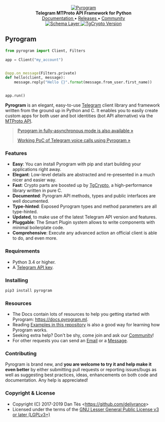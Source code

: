 <p align="center">
    <a href="https://github.com/pyrogram/pyrogram">
        <img src="https://i.imgur.com/BOgY9ai.png" alt="Pyrogram">
    </a>
    <br>
    <b>Telegram MTProto API Framework for Python</b>
    <br>
    <a href="https://docs.pyrogram.ml">
        Documentation
    </a>
    •
    <a href="https://github.com/pyrogram/pyrogram/releases">
        Releases
    </a>
    •
    <a href="https://t.me/Pyrogram">
        Community
    </a>
    <br>
    <a href="compiler/api/source/main_api.tl">
        <img src="https://img.shields.io/badge/schema-layer%2097-eda738.svg?longCache=true&colorA=262b30"
            alt="Schema Layer">
    </a>
    <a href="https://github.com/pyrogram/tgcrypto">
        <img src="https://img.shields.io/badge/tgcrypto-v1.1.1-eda738.svg?longCache=true&colorA=262b30"
            alt="TgCrypto Version">
    </a>
</p>

## Pyrogram

``` python
from pyrogram import Client, Filters

app = Client("my_account")


@app.on_message(Filters.private)
def hello(client, message):
    message.reply("Hello {}".format(message.from_user.first_name))


app.run()
```

**Pyrogram** is an elegant, easy-to-use [Telegram](https://telegram.org/) client library and framework written from the
ground up in Python and C. It enables you to easily create custom apps for both user and bot identities (bot API alternative) via the [MTProto API](https://core.telegram.org/api#telegram-api).

> [Pyrogram in fully-asynchronous mode is also available »](https://github.com/pyrogram/pyrogram/issues/181)
>
> [Working PoC of Telegram voice calls using Pyrogram »](https://github.com/bakatrouble/pytgvoip)

### Features

- **Easy**: You can install Pyrogram with pip and start building your applications right away.
- **Elegant**: Low-level details are abstracted and re-presented in a much nicer and easier way.
- **Fast**: Crypto parts are boosted up by [TgCrypto](https://github.com/pyrogram/tgcrypto), a high-performance library
  written in pure C.
- **Documented**: Pyrogram API methods, types and public interfaces are well documented.
- **Type-hinted**: Exposed Pyrogram types and method parameters are all type-hinted.
- **Updated**, to make use of the latest Telegram API version and features.
- **Pluggable**: The Smart Plugin system allows to write components with minimal boilerplate code.
- **Comprehensive**: Execute any advanced action an official client is able to do, and even more.

### Requirements

- Python 3.4 or higher.
- A [Telegram API key](https://docs.pyrogram.ml/intro/setup#api-keys).

### Installing

``` bash
pip3 install pyrogram
```

### Resources

- The Docs contain lots of resources to help you getting started with Pyrogram: https://docs.pyrogram.ml.
- Reading [Examples in this repository](https://github.com/pyrogram/pyrogram/tree/master/examples) is also a good way
  for learning how Pyrogram works.
- Seeking extra help? Don't be shy, come join and ask our [Community](https://t.me/PyrogramChat)!
- For other requests you can send an [Email](mailto:admin@pyrogram.ml) or a [Message](https://t.me/haskell).

### Contributing

Pyrogram is brand new, and **you are welcome to try it and help make it even better** by either submitting pull
requests or reporting issues/bugs as well as suggesting best practices, ideas, enhancements on both code
and documentation. Any help is appreciated!

### Copyright & License

- Copyright (C) 2017-2019 Dan Tès <<https://github.com/delivrance>>
- Licensed under the terms of the [GNU Lesser General Public License v3 or later (LGPLv3+)](COPYING.lesser)
